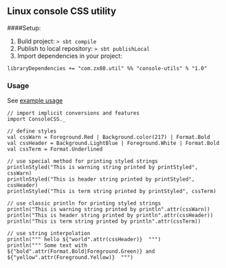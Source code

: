 ## Linux console CSS utility

####Setup:
1. Build project: `> sbt compile`
2. Publish to local repository: `> sbt publishLocal`
3. Import dependencies in your project:
```
libraryDependencies += "com.zx80.util" %% "console-utils" % "1.0"
```

### Usage
See [example usage](https://github.com/zx80live/com.zx80.mod.util.console/blob/master/src/test/scala/com/zx80/mod/util/console/ConsoleCSSSpec.scala)

```
// import implicit conversions and features
import ConsoleCSS._

// define styles
val cssWarn = Foreground.Red | Background.color(217) | Format.Bold
val cssHeader = Background.LightBlue | Foreground.White | Format.Bold
val cssTerm = Format.Underlined

// use special method for printing styled strings
printlnStyled("This is warning string printed by printStyled", cssWarn)
printlnStyled("This is header string printed by printStyled", cssHeader)
printlnStyled("This is term string printed by printStyled", cssTerm)

// use classic println for printing styled strings
println("This is warning string printed by println".attr(cssWarn))
println("This is header string printed by println".attr(cssHeader))
println("This is term string printed by println".attr(cssTerm))

// use string interpolation
println(""" hello ${"world".attr(cssHeader)}  """)
println(""" Some text with ${"bold".attr(Format.Bold|Foreground.Green)} and ${"yellow".attr(Foreground.Yellow)}  """)
```
